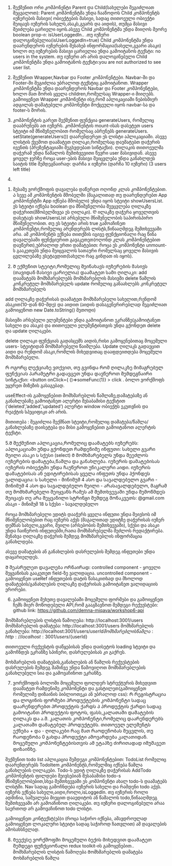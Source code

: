 1. შექმენით ორი კომპონენტი Parent და Child(სახელები შეგიძლიათ შეცვალოთ):
   Parent კომპონენტმა უნდა ჩააწოდოს Child კომპონენტს იუზერების მასივი( ობიექტების მასივი, სადაც თითოეული ობიექტი შეიცავს იუზერის სახელს,ასაკს,გვარს და აიდის), თუმცა მასივი შეიძლება ცარიელი იყოს.ასევე Child კომპონენტმა უნდა მიიღოს მეორე boolean prop-ი: isUserLoggedIn..
   .თუ იუზერი დალოგინებულია(isUserLoggedIn=true) Child კომპონენტმა უნდა დაარენდეროს იუზერების შესახებ ინფორმაცია(სახელი,გვარი ასაკი) ხოლო თუ იუზერების მასივი ცარიელია უნდა გამოიტანოს ტექსტი: no users in the system.
   თუ იუზერი არ არის დალოგინებული Child კომპონენტმა უნდა გამოიტანოს ტექსტი:you are not authorized to see user list.

2. შექმენით Wrapper,Navbar და Footer კომპონენტები. Navbar-ში და Footer-ში შეგიძლია უბრალოდ ტექსტიც გამოიტანოთ. Wrapper კომპონენტმა უნდა დაარენდეროს Navbar და Footer კომპონენტები, ხოლო მათ შორის ყველა children,რომელსაც Wrapper-ი მიიღებს. გამოიყენეთ Wrapper კომპონენტი ისე,რომ აპლიკაციაში ნებისმიერ ადგილას დამატებული კომპონენტი მოქცეული იყოს navbar-სა და footer-ს შორის.

3. კომპონენტის გარეთ შექმენით ფუნქცია generateUsers, რომელიც დააბრუნებს ათ იუზერს.
   კომპონენტის mount-ისას დასეტეთ users სტეიტი იმ მნიშვნელობით რომელსაც აბრუნებს generateUsers. setState(generateUsers())
   დაარენდერეთ ეს ლისტი აპლიკაციაში.
   ასევე ლისტის ქვემოთ დაამატეთ ღილაკი,რომელსაც დაუმატებთ დაჭერის ივენთს (პრეზენტაციაში შეგხვდებათ სინტაქსი). ღილაკის თითოეულმა დაჭერამ უნდა წაშალოს შემთხვევითი წევრი user მასივიდან.
   ასევე ყოველ ჯერზე როცა user-ების მასივი შეიცვლება უნდა განახლდეს საიტის title შემდეგნაირად: დარჩა x იუზერი (დარჩა 10 იუზერი)
   (3 users left title)

4.

1)  მესამე ვორქშოფის დავალება დაწერეთ ოღონდ კლას კომპონენტებით.
    Ა სევე ამ კომპონენტის მშობელში (მაგალითად თუ დაარენდერებთ App კომპონენტში App იქნება მშობელი) უნდა იყოს სტეიტი showUsersList. ეს სტეიტი იქნება boolean და მნიშვნელობა შეეცვლება ღილაკზე დაჭერით(მშობელშივეა ეს ღილაკი). Ღ ილაკზე დაჭერა ყოველთვის დასეტავს showUsersList არსებული მნიშვნელობის საპირისპირო მნიშვნელობით. თუ ეს სტეიტი არის true გამოაჩინეთ კომპონენტი,რომელიც არენდერებს ლისტს,წინააღმდეგ შემთხვევაში არა. ამ კომპონენტს ექნება თითქმის იგივე ფუნქციონალი რაც წინა დავალებაში ფუნქციურით გავაკეთეთ(ოღონდ კლას კომპონენტებით დავწერთ),უბრალოდ ერთი დამატებით: როცა ეს კომპონენტი unmount-ს გააკეთებს უნდა შეიცვალოს სათაური რომელსაც ყოველი მასივის ცვლილებაზე ვსეტავდით(სახელი რაც გინდათ ის იყოს).

2)  Შ ექმენით სტეიტი,რომელიც შეინახავს იუზერების მასივს (თავიდან მასივი ცარიელია)
    დაამატეთ სამი ღილაკი:
    add დაამატებს მომხმარებლებს მომხმარებლის მასივში
    delete წაშლის კონკრეტულ მომხმარებელს
    update რომელიც განაახლებს კონკრეტულ მომხმარებელს

add ღილაკზე დაჭერისას დაამატეთ მომხმარებელი სახელით,რენდომ ასაკით(10-დან 60-მდე) და აიდით (აიდის დასაგენერირებლად შეგიძლიათ გამოიყენოთ new Date.toString() მეთოდი)

მასივში არსებული ელემენტები უნდა გამოიტანოთ ეკრანზე(გამოიტანეთ სახელი და ასაკი) და თითოეული ელემენტისთვის უნდა გქონდეთ delete და update ღილაკები.

delete ღილაკი ფუნქციას გადასცემს აიდის,რისი გამოყენებითაც მოცემული users- სტეიტიდან მომხმარებელი წაიშლება.
Update ღილაკს გადაეცით აიდი და რენდომ ასაკი,რომლის მიხედვითაც დააფდეითდება მოცემული მომხმარებელი.

Რ ოგორც ლექციაზე ვთქვით, თუ გვინდა რომ ღილაკზე მიმაგრებულ ფუნქციას პარამეტრი გადავცეთ უნდა დავწეროთ შემდეგნაირი სინტაქსი:
<button onClick={ ()=>someFunc(1)} > click </button>. ბოლო ვორქშოფს უყურეთ მიზეზის გასაგებად.

useEffect-ის გამოყენებით მომხმარებლის წაშლაზე,დამატებაზე ან განახლებაზე გამოიტანეთ ალერტი შესაბამისი ტექსტით (‘deleted’,’added’,’updated’) ალერტი window ობიექტს ეკუთვნის და რეაქტის სპეციფიკი არ არის.

მითითება : შეგიძლია შექმნათ სტეიტი,რომელიც დამატება/წაშლა/განახლებაზე დაისეტება და მისი გამოყენებით გამოიტანოთ ალერტის ტექსტი.

5.Შ შექმენით აპლიკაცია,რომელიც დაამატებს იუზერებს:
აპლიკაციაში უნდა გქონდეთ რამდენიმე ინფუთი:
სახელი
გვარი
მეილი
ასაკი
Ს სქესი (select)
Მ მომხმარებელს უნდა შეეძლოს იუზერების დამატება,წაშლა და განახლება.
იუზერის დამატებისას იუზერის ობიექტში უნდა ჩაუწეროთ უნიკალური აიდი.
იუზერის დამატებისას ან ედიტირებისას ყველა ინფუთს უნდა ჰქონდეს ვალიდაცია:
Ს სახელი - მინიმუმ 4 ასო და სავალდებულო
გვარი - მინიმუმ 4 ასო და სავალდებულო
მეილი - არასავალდებულო, მაგრამ თუ მომხმარებელი შეიყვანს რამეს ამ შემთხვევაში უნდა შემოწმდეს შეიცავს თუ არა შეყვანილი სტრინგი შემდეგ მონაკვეთს: @gmail.com
ასაკი - მინიმუმ 18
Ს სქესი - სავალდებულო

როცა მომხმარებელი ედიტს დააჭერს ყველა ინფუთი უნდა შეივსოს იმ მნიშვნელობებით რაც იუზერს აქვს (მაგალითად ედიტზე დაჭერისას იუზერ დემნას სახელი,გვარი, მეილი (არსებობის შემთხვევაში), სქესი და ასაკი უნდა ჩაიწეროს ინფუთებში,რათა მომხმარებელმა შეძლოს რედაქტირება. შენახვა ღილაკზე დაჭერის შემდეგ მომხმარებლის ინფორმაცია განახლდება.

ასევე დამატების ან განახლების დასრულების შემდეგ ინფუთები უნდა დაცარიელდეს.

Შ შეასრულეთ დავალება ორნაირად:
controlled component - ყოველი შეყვანისას გააკეთეთ field-ზე ვალიდაცია.
uncontrolled component - გამოიყენეთ useRef ინფუთების დატის წასაკითხად და მხოლოდ დამატების/განახლების ღილაკზე დაჭერისას გამოიტანეთ ვალიდაციის ერორები.

6. გამოიყენეთ მეხუთე დავალებაში მოცემული ფორმები და გამოიყენეთ ჩემს მიერ მოწოდებული API,რომ გააგზავნოთ შემდეგი რექუესტები:
   github link: https://github.com/demna-miqava/workshop6-api

მომხმარებლების ლისტის წამოღება: http://localhost:3001/users
მომხმარებლის დამატება: http://localhost:3001/users
მომხმარებლის განახლება: http://localhost:3001/users/${userId} 
 მომხმარებლის წაშლა:  http://localhost:3001/users/${userId}

თითოეული რექუესტის დაწყებისას უნდა დაისეტოს loading სტეიტი და გამოჩნდეს ეკრანზე სპინერი, დასრულებისას კი გაქრეს.

მოხმარებლის დამატების,განახლების ან წაშლის რექუესტების დასრულების შემდეგ მაშინვე უნდა წამოვიღოთ მომხმარებლების განახლებული სია და გამოვაჩინოთ ეკრანზე.

7.  ვორქშოფის ბოლოში მოცემული ფოლდერ სტრუქტურის მიხედვით დაამატეთ რამდენიმე კომპონენტი და გასტილეთ(გამოიყენეთ რომელიმე დიზაინის ბიბლიოთეკა ან უბრალოდ css):
    Რ რეგისტრაცია და ლოგინის ფორმები
    პროდუქტების კომპონენტი სადაც დაარენდერებთ პროდუქტის ქარდს
    Პ პროდუქტის ქარდი სადაც გამოიტანთ პროდუქტის ფოტოს, ფასს,კალათაში დამატების ღილაკს და ა.შ.
    კალათის კომპონენტი,რომელიც დაარენდერებს კალათაში დამატებულ პროდუქტებს. თითოეულ ელემენტს ექნება + და - ღილაკები რაც მათ რაოდენობას შეცვლის, თუ რაოდენობა 0 გახდა პროდუქტი ამოვარდება კალათიდან.
    მოცემული კომპონენტებისთვის ამ ეტაპზე ძირითადად იმუშავეთ დიზაინზე.

შექმენით todo list აპლიკაცია შემდეგი კომპონენტებით:
TodoList რომელიც დაარენდერებს TodoItem კომპონენტს,რომელშიც იქნება წაშლა განახლების ღილაკები.
Todo-ს ედიტ ღილაკზე დაჭერისას AddTodo კომპონენტის ფილდები შეივსებიან შესაბამისი todo-s მნიშვნელობებით,სხვა შემთხვევაში ეს კომპონენტი ახალ todo-ს დაამატებს ლისტში.
Nav სადაც გამოჩნდება იუზერის სახელი და რამდენი todo აქვს.
იუზერს ექნება სახელი,აიდი,როლი,isLoggedIn.
თუ იუზერის როლი ადმინია, საშუალება მიეცით დააედიტოს ან წაშალოს todo,წინააღმდეგ შემთხვევაში არ გამოაჩინოთ ღილაკები.
თუ იუზერი დალოგინებული არაა საერთოდ არ გამოვაჩინოთ todo ლისტი.

გამოიყენეთ კონტექსტ(ებ)ი (როცა საჭირო იქნება, ამავდროულად გამოიყენეთ ლოკალური სტეიტი სადაც საჭიროდ ჩათვლით) ამ დავალების ამოსახსნელად.

8. Მეექვსე ვორქშოფში მოცემული ბექის მიხედვით დაამატეთ შემდეგი ფუნქციონალი redux toolkit-ის გამოყენებით..
   მომხმარებლის ლისტის წამოღება
   Მომხმარებლის დამატება
   Მოხმარებლის წაშლა
